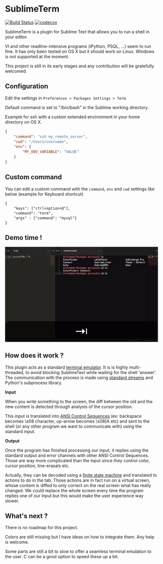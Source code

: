 SublimeTerm
===========

[![Build Status](https://travis-ci.org/percevalw/Sublimeterm.svg?branch=master)](https://travis-ci.org/percevalw/Sublimeterm) [![codecov](https://codecov.io/gh/percevalw/Sublimeterm/branch/master/graph/badge.svg)](https://codecov.io/gh/percevalw/Sublimeterm)

SublimeTerm is a plugin for Sublime Text that allows you to run a shell in your editor.

VI and other readline-intensive programs (iPython, PSQL, ...) seem to run fine.
It has only been tested on OS X but it should work on Linux. Windows is not supported at the moment.

This project is still in its early stages and any contribution will be gratefully welcomed.

## Configuration

Edit the settings in `Preferences > Packages Settings > Term`.

Default command is set to "/bin/bash" in the Sublime working directory.

Example for ssh with a custom extended environment in your home directory on OS X.


```json
{
    "command": "ssh my_remote_server",
    "cwd": "/Users/username",
    "env": {
        "MY_ENV_VARIABLE": "VALUE"
    }
}
```

## Custom command

You can edit a custom command with the `command`, `env` and `cwd` settings like below (example for Keyboard shortcut)

```
{
    "keys": ["ctrl+option+@"],
    "command": "term",
    "args" : {"command": "mysql"}
}
```

## Demo time !

![](https://raw.githubusercontent.com/percevalw/Sublimeterm/master/doc/demo.gif)

## How does it work ?

This plugin acts as a standard [terminal emulator](https://en.wikipedia.org/wiki/Terminal_emulator). It is is highly multi-threaded, to avoid blocking SublimeText while waiting for the shell 'answer'. The communication with the process is made using [standard streams](https://en.wikipedia.org/wiki/Standard_streams) and Python's subprocess library.

**Input**

When you write something to the screen, the diff between the old and the new content is detected through analysis of the cursor position.

This input is translated into [ANSI Control Sequences](https://en.wikipedia.org/wiki/ANSI_escape_code) (ex: backspace becomes \x08 character, up-arrow becomes \x08[A etc) and sent to the shell (or any other program we want to communicate with) using the standard input.


**Output**

Once the program has finished processing our input, it replies using the standard output and error channels with other ANSI Control Sequences. Those are way more complicated than the input since they control color, cursor position, line-erasals etc.

Actually, they can be decoded using a [finite state machine](https://en.wikipedia.org/wiki/Finite-state_machine) and translated to actions to do in the tab. Those actions are in fact run on a virtual screen, whose content is diffed to only correct on the real screen what has really changed. We could replace the whole screen every time the program replies one of our input but this would make the user experience way slower.

## What's next ?
There is no roadmap for this project.

Colors are still missing but I have ideas on how to integrate them. Any help is welcome.

Some parts are still a bit to slow to offer a seamless terminal emulation to the user. C can be a good option to speed these up a bit.